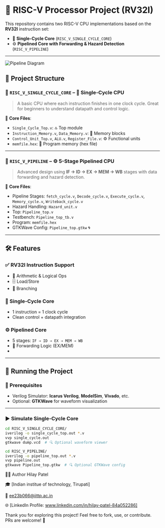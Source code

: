 # 🚀 RISC-V Processor Project (RV32I)

This repository contains two RISC-V CPU implementations based on the **RV32I** instruction set:

- 🧠 **Single-Cycle Core** (`RISC_V_SINGLE_CYCLE_CORE`)  
- ⚙️ **Pipelined Core with Forwarding & Hazard Detection** (`RISC_V_PIPELINE`)  

---

![Pipeline Diagram](FIG01.png)

## 📂 Project Structure

### 📁 `RISC_V_SINGLE_CYCLE_CORE` – 🧠 Single-Cycle CPU
> A basic CPU where each instruction finishes in one clock cycle. Great for beginners to understand datapath and control logic.

🧾 **Core Files**:
- `Single_Cycle_Top.v`: 🔝 Top module
- `Instruction_Memory.v`, `Data_Memory.v`: 🧠 Memory blocks
- `Control_Unit_Top.v`, `ALU.v`, `Register_File.v`: ⚙️ Functional units
- `memfile.hex`: 📜 Program memory (hex file)

---

### 📁 `RISC_V_PIPELINE` – ⚙️ 5-Stage Pipelined CPU
> Advanced design using **IF → ID → EX → MEM → WB** stages with data forwarding and hazard detection.

🧾 **Core Files**:
- Pipeline Stages: `fetch_cycle.v`, `Decode_cycle.v`, `Execute_cycle.v`, `Memory_cycle.v`, `Writeback_cycle.v`
- Hazard Handling: `Hazard_unit.v`
- Top: `Pipeline_top.v`
- Testbench: `Pipeline_top_tb.v`
- Program: `memfile.hex`
- GTKWave Config: `Pipeline_top.gtkw` 🌀

---

## 🛠️ Features

### ✅ RV32I Instruction Support
- 🧮 Arithmetic & Logical Ops
- 🗄️ Load/Store
- 🔀 Branching

### 🧠 Single-Cycle Core
- 1 instruction = 1 clock cycle
- Clean control + datapath integration

### ⚙️ Pipelined Core
- 5 stages: `IF → ID → EX → MEM → WB`
- 🔁 Forwarding Logic (EX/MEM)
- 
---

## 📜 Running the Project

### 🔧 Prerequisites
- Verilog Simulator: **Icarus Verilog**, **ModelSim**, **Vivado**, etc.
- Optional: **GTKWave** for waveform visualization

---

### ▶️ Simulate Single-Cycle Core

```bash
cd RISC_V_SINGLE_CYCLE_CORE/
iverilog -o single_cycle_top.out *.v
vvp single_cycle.out
gtkwave dump.vcd  # 🔍 Optional waveform viewer

cd RISC_V_PIPELINE/
iverilog -o pipeline_top.out *.v
vvp pipeline.out
gtkwave Pipeline_top.gtkw  # 🔍 Optional GTKWave config
```

👨‍💻 Author
Hilay Patel

🎓 [Indian institue of technology, Tirupati]

📧 ee23b066@iittp.ac.in

🌐 [LinkedIn Profile: www.linkedin.com/in/hilay-patel-84a052286]

Thank you for exploring this project! Feel free to fork, use, or contribute. PRs are welcome! 🙌
